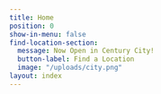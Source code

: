 ```yaml
---
title: Home
position: 0
show-in-menu: false
find-location-section:
  message: Now Open in Century City!
  button-label: Find a Location
  image: "/uploads/city.png"
layout: index
---
```


